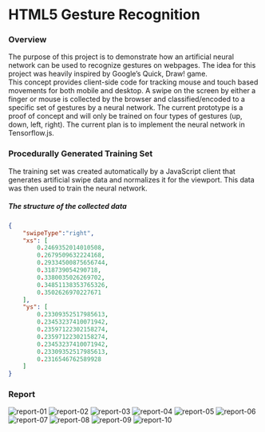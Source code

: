 # HTML5 Gesture Recognition

### Overview
The purpose of this project is to demonstrate how an artificial neural network can be used to recognize gestures on webpages. The idea for this project was heavily inspired by Google’s Quick, Draw! game.<br>
This concept provides client-side code for tracking mouse and touch based movements for both mobile and desktop. A swipe on the screen by either a finger or mouse is collected by the browser and classified/encoded to a specific set of gestures by a neural network. The current prototype is a proof of concept and will only be trained on four types of gestures (up, down, left, right). The current plan is to implement the neural network in Tensorflow.js.

### Procedurally Generated Training Set
The training set was created automatically by a JavaScript client that generates artificial swipe data and normalizes it for the viewport. This data was then used to train the neural network.

##### The structure of the collected data
```JSON
{
	"swipeType":"right",
	"xs": [
		0.2469352014010508,
		0.2679509632224168,
		0.29334500875656744,
		0.318739054290718,
		0.3380035026269702,
		0.34851138353765326,
		0.3502626970227671
	],
	"ys": [
		0.23309352517985613,
		0.23453237410071942,
		0.23597122302158274,
		0.23597122302158274,
		0.23453237410071942,
		0.23309352517985613,
		0.2316546762589928
	]
}
```
### Report
![report-01](/docs/report-01.png "report-01")
![report-02](/docs/report-02.png "report-02")
![report-03](/docs/report-03.png "report-03")
![report-04](/docs/report-04.png "report-04")
![report-05](/docs/report-05.png "report-05")
![report-06](/docs/report-06.png "report-06")
![report-07](/docs/report-07.png "report-07")
![report-08](/docs/report-08.png "report-08")
![report-09](/docs/report-09.png "report-09")
![report-10](/docs/report-10.png "report-10")

